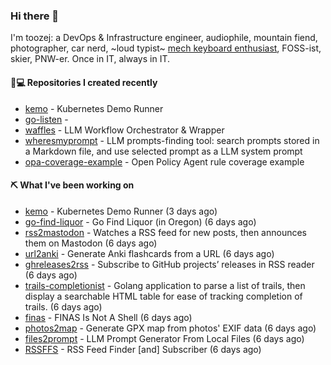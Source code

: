 ### Hi there 👋

I'm toozej: a DevOps & Infrastructure engineer, audiophile, mountain fiend, photographer, car nerd, ~loud typist~ [mech keyboard enthusiast](https://github.com/toozej/keebs), FOSS-ist, skier, PNW-er. Once in IT, always in IT.

#### 👨💻 Repositories I created recently

- [kemo](https://github.com/toozej/kemo) - Kubernetes Demo Runner
- [go-listen](https://github.com/toozej/go-listen) - 
- [waffles](https://github.com/toozej/waffles) - LLM Workflow Orchestrator & Wrapper
- [wheresmyprompt](https://github.com/toozej/wheresmyprompt) - LLM prompts-finding tool: search prompts stored in a Markdown file, and use selected prompt as a LLM system prompt
- [opa-coverage-example](https://github.com/toozej/opa-coverage-example) - Open Policy Agent rule coverage example

#### ⛏️ What I've been working on

- [kemo](https://github.com/toozej/kemo) - Kubernetes Demo Runner (3 days ago)
- [go-find-liquor](https://github.com/toozej/go-find-liquor) - Go Find Liquor (in Oregon) (6 days ago)
- [rss2mastodon](https://github.com/toozej/rss2mastodon) - Watches a RSS feed for new posts, then announces them on Mastodon (6 days ago)
- [url2anki](https://github.com/toozej/url2anki) - Generate Anki flashcards from a URL (6 days ago)
- [ghreleases2rss](https://github.com/toozej/ghreleases2rss) - Subscribe to GitHub projects’ releases in RSS reader (6 days ago)
- [trails-completionist](https://github.com/toozej/trails-completionist) - Golang application to parse a list of trails, then display a searchable HTML table for ease of tracking completion of trails. (6 days ago)
- [finas](https://github.com/toozej/finas) - FINAS Is Not A Shell (6 days ago)
- [photos2map](https://github.com/toozej/photos2map) - Generate GPX map from photos' EXIF data (6 days ago)
- [files2prompt](https://github.com/toozej/files2prompt) - LLM Prompt Generator From Local Files (6 days ago)
- [RSSFFS](https://github.com/toozej/RSSFFS) - RSS Feed Finder [and] Subscriber (6 days ago)
